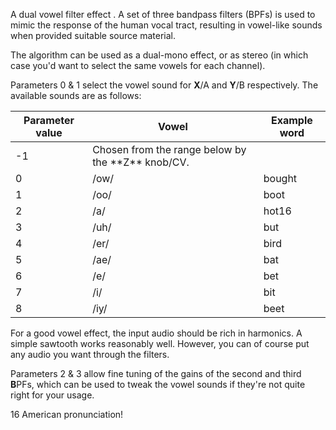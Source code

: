 
A dual vowel filter effect . A set of three bandpass filters (BPFs) is
used to mimic the response of the human vocal tract, resulting in
vowel-like sounds when provided suitable source material.

The algorithm can be used as a dual-mono effect, or as stereo (in
which case you'd want to select the same vowels for each channel).

Parameters 0 & 1 select the vowel sound for **X**/A and **Y**/B respectively.
The available sounds are as follows:

<table>
<thead>
<tr class="header">
<th><strong>Parameter</strong>
<strong>value</strong></th>
<th><strong>Vowel</strong></th>
<th><strong>Example word</strong></th>
</tr>
</thead>
<tbody>
<tr class="odd">
<td>-1</td>
<td>Chosen from the range below by the **Z** knob/CV.</td>
<td></td>
</tr>
<tr class="even">
<td>0</td>
<td>/ow/</td>
<td>bought</td>
</tr>
<tr class="odd">
<td>1</td>
<td>/oo/</td>
<td>boot</td>
</tr>
<tr class="even">
<td>2</td>
<td>/a/</td>
<td>hot16</td>
</tr>
<tr class="odd">
<td>3</td>
<td>/uh/</td>
<td>but</td>
</tr>
<tr class="even">
<td>4</td>
<td>/er/</td>
<td>bird</td>
</tr>
<tr class="odd">
<td>5</td>
<td>/ae/</td>
<td>bat</td>
</tr>
<tr class="even">
<td>6</td>
<td>/e/</td>
<td>bet</td>
</tr>
<tr class="odd">
<td>7</td>
<td>/i/</td>
<td>bit</td>
</tr>
<tr class="even">
<td>8</td>
<td>/iy/</td>
<td>beet</td>
</tr>
</tbody>
</table>

For a good vowel effect, the input audio should be rich in harmonics.
A simple sawtooth works reasonably well. However, you can of course
put any audio you want through the filters.

Parameters 2 & 3 allow fine tuning of the gains of the second and
third **B**PFs, which can be used to tweak the vowel sounds if they're not
quite right for your usage.

16 American pronunciation!
